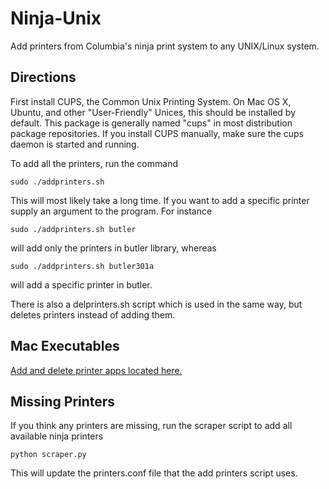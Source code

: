 # Ninja-Unix

Add printers from Columbia's ninja print system to any UNIX/Linux system.

## Directions

First install CUPS, the Common Unix Printing System. On Mac OS X, Ubuntu, and 
other "User-Friendly" Unices, this should be installed by default. This package
is generally named "cups" in most distribution package repositories. If you
install CUPS manually, make sure the cups daemon is started and running.

To add all the printers, run the command

	sudo ./addprinters.sh

This will most likely take a long time. If you want to add a specific printer
supply an argument to the program. For instance

	sudo ./addprinters.sh butler

will add only the printers in butler library, whereas

	sudo ./addprinters.sh butler301a

will add a specific printer in butler.

There is also a delprinters.sh script which is used in the same way, but 
deletes printers instead of adding them. 

## Mac Executables

[Add and delete printer apps located here.](https://www.dropbox.com/s/t2s0thy1yvryvaq/ColumbiaPrinters.zip)

## Missing Printers

If you think any printers are missing, run the scraper script to add all available ninja printers

    python scraper.py

This will update the printers.conf file that the add printers script uses.
